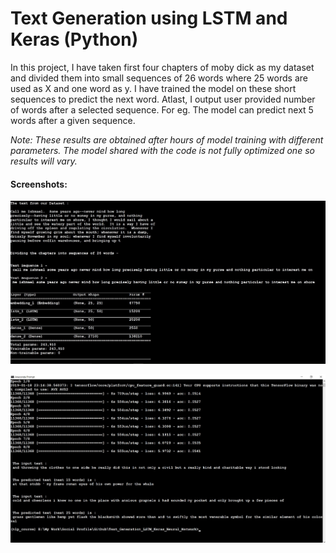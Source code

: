 # Text Generation using LSTM and Keras (Python)

In this project, I have taken first four chapters of moby dick as my dataset and divided them into small sequences of 26 words where 25 words are used as X and one word as y. I have trained the model on these short sequences to predict the next word. Atlast, I output user provided number of words after a selected sequence. For eg. The model can predict next 5 words after a given sequence.

*Note: These results are obtained after hours of model training with different parameters. The model shared with the code is not fully optimized one so results will vary.*

#### Screenshots: 

![alt_text](https://github.com/TDP4you/Text_Generation_LSTM_Keras_Neural_Network/blob/master/Screenshot1.jpg)


![alt_text](https://github.com/TDP4you/Text_Generation_LSTM_Keras_Neural_Network/blob/master/Screenshot2.jpg)

